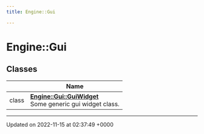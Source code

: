 ```yaml
---
title: Engine::Gui

---
```


# Engine::Gui



## Classes

|                | Name           |
| -------------- | -------------- |
| class | **[Engine::Gui::GuiWidget](/classes/classEngine_1_1Gui_1_1GuiWidget.md)** <br>Some generic gui widget class.  |






-------------------------------

Updated on 2022-11-15 at 02:37:49 +0000